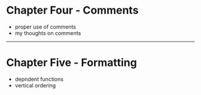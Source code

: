 <!-- bg=white fg=black -->
# Chapter Four - Comments

- proper use of comments
- my thoughts on comments

---
<!-- bg=white fg=black -->
# Chapter Five - Formatting

- depndent functions
- vertical ordering

